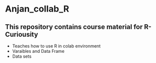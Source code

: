# Anjan_collab_R

## This repository contains course material for R-Curiousity 
- Teaches how to use R in colab environment 
- Varaibles and Data Frame 
- Data sets 
